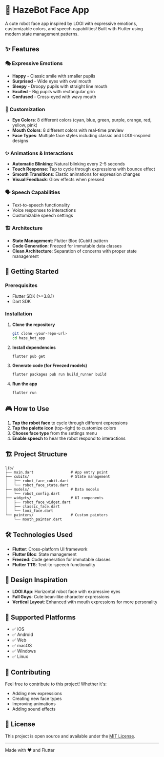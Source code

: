 # 🤖 HazeBot Face App

A cute robot face app inspired by LOOI with expressive emotions, customizable colors, and speech capabilities! Built with Flutter using modern state management patterns.

## ✨ Features

### 🎭 **Expressive Emotions**
- **Happy** - Classic smile with smaller pupils
- **Surprised** - Wide eyes with oval mouth  
- **Sleepy** - Droopy pupils with straight line mouth
- **Excited** - Big pupils with rectangular grin
- **Confused** - Cross-eyed with wavy mouth

### 🎨 **Customization**
- **Eye Colors**: 8 different colors (cyan, blue, green, purple, orange, red, yellow, pink)
- **Mouth Colors**: 8 different colors with real-time preview
- **Face Types**: Multiple face styles including classic and LOOI-inspired designs

### ✨ **Animations & Interactions**
- **Automatic Blinking**: Natural blinking every 2-5 seconds
- **Touch Response**: Tap to cycle through expressions with bounce effect
- **Smooth Transitions**: Elastic animations for expression changes
- **Visual Feedback**: Glow effects when pressed

### 🗣️ **Speech Capabilities**
- Text-to-speech functionality
- Voice responses to interactions
- Customizable speech settings

### 🏗️ **Architecture**
- **State Management**: Flutter Bloc (Cubit) pattern
- **Code Generation**: Freezed for immutable data classes
- **Clean Architecture**: Separation of concerns with proper state management

## 🚀 Getting Started

### Prerequisites
- Flutter SDK (>=3.8.1)
- Dart SDK

### Installation

1. **Clone the repository**
   ```bash
   git clone <your-repo-url>
   cd haze_bot_app
   ```

2. **Install dependencies**
   ```bash
   flutter pub get
   ```

3. **Generate code (for Freezed models)**
   ```bash
   flutter packages pub run build_runner build
   ```

4. **Run the app**
   ```bash
   flutter run
   ```

## 🎮 How to Use

1. **Tap the robot face** to cycle through different expressions
2. **Tap the palette icon** (top-right) to customize colors
3. **Choose face type** from the settings menu
4. **Enable speech** to hear the robot respond to interactions

## 🏗️ Project Structure

```
lib/
├── main.dart                 # App entry point
├── cubits/                   # State management
│   ├── robot_face_cubit.dart
│   └── robot_face_state.dart
├── models/                   # Data models
│   └── robot_config.dart
├── widgets/                  # UI components
│   ├── robot_face_widget.dart
│   ├── classic_face.dart
│   └── looi_face.dart
└── painters/                 # Custom painters
    └── mouth_painter.dart
```

## 🛠️ Technologies Used

- **Flutter**: Cross-platform UI framework
- **Flutter Bloc**: State management
- **Freezed**: Code generation for immutable classes
- **Flutter TTS**: Text-to-speech functionality

## 🎨 Design Inspiration

- **LOOI App**: Horizontal robot face with expressive eyes
- **Fall Guys**: Cute bean-like character expressions
- **Vertical Layout**: Enhanced with mouth expressions for more personality

## 📱 Supported Platforms

- ✅ iOS
- ✅ Android
- ✅ Web
- ✅ macOS
- ✅ Windows
- ✅ Linux

## 🤝 Contributing

Feel free to contribute to this project! Whether it's:
- Adding new expressions
- Creating new face types
- Improving animations
- Adding sound effects

## 📄 License

This project is open source and available under the [MIT License](LICENSE).

---

Made with ❤️ and Flutter

